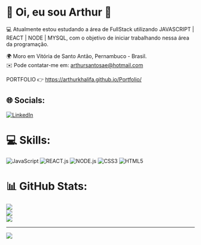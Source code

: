 # 💫 Oi, eu sou Arthur 👋
💻 Atualmente estou estudando a área de FullStack utilizando JAVASCRIPT | REACT | NODE | MYSQL, com o objetivo de iniciar trabalhando nessa área da programação.<br>

🌍 Moro em Vitória de Santo Antão, Pernambuco - Brasil.<br>
✉️ Pode contatar-me em: arthursantosae@hotmail.com<br>

PORTFOLIO
👉 https://arthurkhalifa.github.io/Portfolio/

## 🌐 Socials:
[![LinkedIn](https://img.shields.io/badge/LinkedIn-%230077B5.svg?logo=linkedin&logoColor=white)](https://www.linkedin.com/in/arthursantos00/) 

# 💻 Skills:
 ![JavaScript](https://img.shields.io/badge/javascript-%23323330.svg?style=for-the-badge&logo=javascript&logoColor=%23F7DF1E) ![REACT.js](https://img.shields.io/badge/react-%23323330.svg?style=for-the-badge&logo=react&logoColor=%blue) ![NODE.js](https://img.shields.io/badge/Node.js-%23323330.svg?style=for-the-badge&logo=node.js&logoColor=%blue) ![CSS3](https://img.shields.io/badge/css3-%231572B6.svg?style=for-the-badge&logo=css3&logoColor=white) ![HTML5](https://img.shields.io/badge/html5-%23E34F26.svg?style=for-the-badge&logo=html5&logoColor=white)
# 📊 GitHub Stats:
![](https://github-readme-stats.vercel.app/api?username=ArthurKhalifa&theme=merko&hide_border=false&include_all_commits=false&count_private=false)<br/>
![](https://github-readme-streak-stats.herokuapp.com/?user=ArthurKhalifa&theme=merko&hide_border=false)<br/>
![](https://github-readme-stats.vercel.app/api/top-langs/?username=ArthurKhalifa&theme=merko&hide_border=false&include_all_commits=false&count_private=false&layout=compact)

---
[![](https://visitcount.itsvg.in/api?id=ArthurKhalifa&icon=0&color=0)](https://visitcount.itsvg.in)

<!-- Proudly created with GPRM ( https://gprm.itsvg.in ) -->
